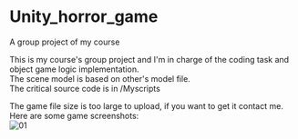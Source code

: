 # Unity_horror_game
A group project of my course

This is my course's group project and I'm in charge of the coding task and object game logic implementation.  
The scene model is based on other's model file.  
The critical source code is in /Myscripts

The game file size is too large to upload, if you want to get it contact me.  
Here are some game screenshots:  
![01]()
